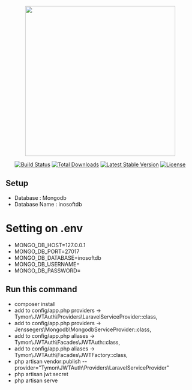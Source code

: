 <p align="center"><a href="https://laravel.com" target="_blank"><img src="https://raw.githubusercontent.com/laravel/art/master/logo-lockup/5%20SVG/2%20CMYK/1%20Full%20Color/laravel-logolockup-cmyk-red.svg" width="400"></a></p>

<p align="center">
<a href="https://travis-ci.org/laravel/framework"><img src="https://travis-ci.org/laravel/framework.svg" alt="Build Status"></a>
<a href="https://packagist.org/packages/laravel/framework"><img src="https://img.shields.io/packagist/dt/laravel/framework" alt="Total Downloads"></a>
<a href="https://packagist.org/packages/laravel/framework"><img src="https://img.shields.io/packagist/v/laravel/framework" alt="Latest Stable Version"></a>
<a href="https://packagist.org/packages/laravel/framework"><img src="https://img.shields.io/packagist/l/laravel/framework" alt="License"></a>
</p>

## Setup

- Database : Mongodb
- Database Name : inosoftdb

# Setting on .env
- MONGO_DB_HOST=127.0.0.1
- MONGO_DB_PORT=27017
- MONGO_DB_DATABASE=inosoftdb
- MONGO_DB_USERNAME=
- MONGO_DB_PASSWORD=

## Run this command
- composer install
- add to config/app.php providers -> Tymon\JWTAuth\Providers\LaravelServiceProvider::class,
- add to config/app.php providers -> Jenssegers\Mongodb\MongodbServiceProvider::class,
- add to config/app.php aliases -> Tymon\JWTAuth\Facades\JWTAuth::class,
- add to config/app.php aliases -> Tymon\JWTAuth\Facades\JWTFactory::class,
- php artisan vendor:publish --provider="Tymon\JWTAuth\Providers\LaravelServiceProvider"
- php artisan jwt:secret
- php artisan serve

